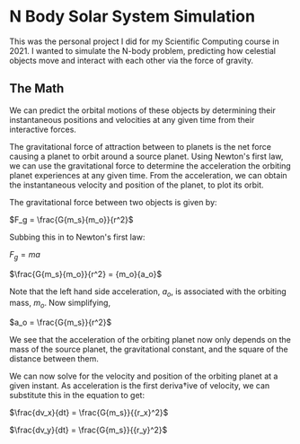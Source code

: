 # N Body Solar System Simulation

This was the personal project I did for my Scientific Computing course in 2021. I wanted to simulate the N-body problem, predicting how celestial objects move and interact with each other via the force of gravity. 

## The Math 

We can predict the orbital motions of these objects by determining their instantaneous positions and velocities at any given time from their interactive forces. 

The gravitational force of attraction between to planets is the net force causing a planet to orbit around a source planet. Using Newton's first law, we can use the gravitational force to determine the acceleration the orbiting planet experiences at any given time. From the acceleration, we can obtain the instantaneous velocity and position of the planet, to plot its orbit. 

The gravitational force between two objects is given by:

$F_g = \frac{G{m_s}{m_o}}{r^2}$

Subbing this in to Newton's first law: 

$F_g = ma$ 

$\frac{G{m_s}{m_o}}{r^2} = {m_o}{a_o}$ 

Note that the left hand side acceleration, $a_o$, is associated with the orbiting mass, $m_o$. Now simplifying, 

$a_o = \frac{G{m_s}}{r^2}$

We see that the acceleration of the orbiting planet now only depends on the mass of the source planet, the gravitational constant, and the square of the distance between them. 

We can now solve for the velocity and position of the orbiting planet at a given instant. As acceleration is the first deriva†ive of velocity, we can substitute this in the equation to get: 

$\frac{dv_x}{dt} = \frac{G{m_s}}{{r_x}^2}$

$\frac{dv_y}{dt} = \frac{G{m_s}}{{r_y}^2}$









